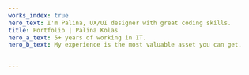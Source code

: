 ```yaml
---
works_index: true
hero_text: I'm Palina, UX/UI designer with great coding skills.
title: Portfolio | Palina Kolas
hero_a_text: 5+ years of working in IT.
hero_b_text: My experience is the most valuable asset you can get.


---
```

<Hero  :text0="$page.frontmatter.hero_text"  :text1="$page.frontmatter.hero_a_text"  :text2="$page.frontmatter.hero_b_text" />
<WorksList />